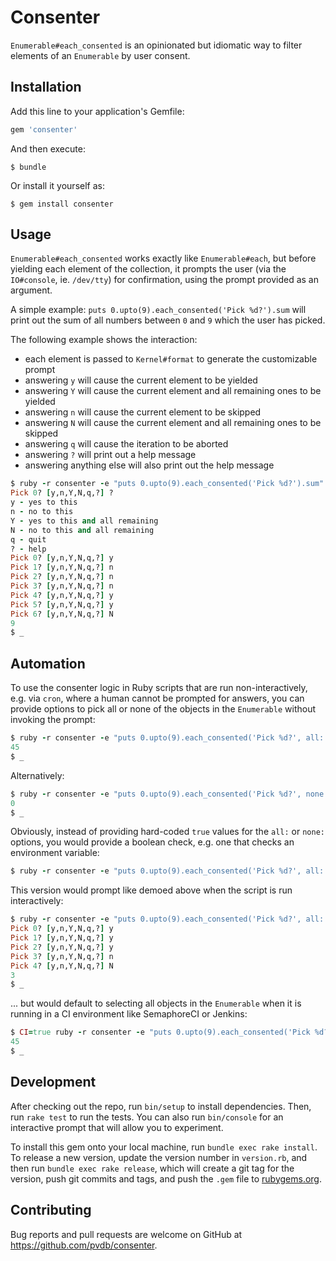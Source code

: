 # Consenter

`Enumerable#each_consented` is an opinionated but idiomatic way to filter elements of an `Enumerable` by user consent.

## Installation

Add this line to your application's Gemfile:

```ruby
gem 'consenter'
```

And then execute:

    $ bundle

Or install it yourself as:

    $ gem install consenter

## Usage

`Enumerable#each_consented` works exactly like `Enumerable#each`, but before yielding each element of the collection, it prompts the user (via the `IO#console`, ie. `/dev/tty`) for confirmation, using the prompt provided as an argument.

A simple example: `puts 0.upto(9).each_consented('Pick %d?').sum` will print out the sum of all numbers between `0` and `9` which the user has picked.

The following example shows the interaction:

* each element is passed to `Kernel#format` to generate the customizable prompt
* answering `y` will cause the current element to be yielded
* answering `Y` will cause the current element and all remaining ones to be yielded
* answering `n` will cause the current element to be skipped
* answering `N` will cause the current element and all remaining ones to be skipped
* answering `q` will cause the iteration to be aborted
* answering `?` will print out a help message
* answering anything else will also print out the help message

```ruby
$ ruby -r consenter -e "puts 0.upto(9).each_consented('Pick %d?').sum"
Pick 0? [y,n,Y,N,q,?] ?
y - yes to this
n - no to this
Y - yes to this and all remaining
N - no to this and all remaining
q - quit
? - help
Pick 0? [y,n,Y,N,q,?] y
Pick 1? [y,n,Y,N,q,?] n
Pick 2? [y,n,Y,N,q,?] n
Pick 3? [y,n,Y,N,q,?] n
Pick 4? [y,n,Y,N,q,?] y
Pick 5? [y,n,Y,N,q,?] y
Pick 6? [y,n,Y,N,q,?] N
9
$ _
```

## Automation

To use the consenter logic in Ruby scripts that are run non-interactively, e.g. via `cron`, where a human cannot be prompted for answers, you can provide options to pick all or none of the objects in the `Enumerable` without invoking the prompt:

```ruby
$ ruby -r consenter -e "puts 0.upto(9).each_consented('Pick %d?', all: true).sum"
45
$ _
```

Alternatively:

```ruby
$ ruby -r consenter -e "puts 0.upto(9).each_consented('Pick %d?', none: true).sum"
0
$ _
```

Obviously, instead of providing hard-coded `true` values for the `all:` or `none:` options, you would provide a boolean check, e.g. one that checks an environment variable:

```ruby
$ ruby -r consenter -e "puts 0.upto(9).each_consented('Pick %d?', all: ENV.fetch('CI', false)).sum"
```

This version would prompt like demoed above when the script is run interactively:

```ruby
$ ruby -r consenter -e "puts 0.upto(9).each_consented('Pick %d?', all: ENV.fetch('CI', false)).sum"
Pick 0? [y,n,Y,N,q,?] y
Pick 1? [y,n,Y,N,q,?] y
Pick 2? [y,n,Y,N,q,?] y
Pick 3? [y,n,Y,N,q,?] n
Pick 4? [y,n,Y,N,q,?] N
3
$ _
```

... but would default to selecting all objects in the `Enumerable` when it is running in a CI environment like SemaphoreCI or Jenkins:

```ruby
$ CI=true ruby -r consenter -e "puts 0.upto(9).each_consented('Pick %d?', all: ENV.fetch('CI', false)).sum"
45
$ _
```

## Development

After checking out the repo, run `bin/setup` to install dependencies. Then, run `rake test` to run the tests. You can also run `bin/console` for an interactive prompt that will allow you to experiment.

To install this gem onto your local machine, run `bundle exec rake install`. To release a new version, update the version number in `version.rb`, and then run `bundle exec rake release`, which will create a git tag for the version, push git commits and tags, and push the `.gem` file to [rubygems.org](https://rubygems.org).

## Contributing

Bug reports and pull requests are welcome on GitHub at https://github.com/pvdb/consenter.
